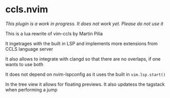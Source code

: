 # ccls.nvim

_This plugin is a work in progress. It does not work yet. Please do not use it_

This is a lua rewrite of vim-ccls by Martin Pilia

It ingetrages with the built in LSP and implements more extensions from CCLS language server

It also allows to integrate with clangd so that there are no overlaps, if one wants to use both

It does not depend on nvim-lspconfig as it uses the built in `vim.lsp.start()`

In the tree view it allows for floating previews. It also updatess the tagstack when performing a jump
